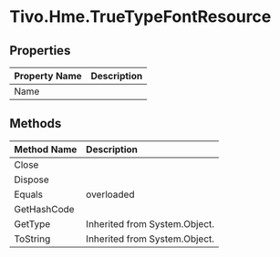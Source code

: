 # Tivo.Hme.TrueTypeFontResource #

## Properties ##
| **Property Name** | **Description** |
|:------------------|:----------------|
| Name |  |

## Methods ##
| **Method Name** | **Description** |
|:----------------|:----------------|
| Close |  |
| Dispose |  |
| Equals | overloaded |
| GetHashCode |  |
| GetType | Inherited from System.Object. |
| ToString | Inherited from System.Object. |
